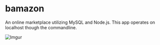 # bamazon
An online marketplace utilizing MySQL and Node.js. This app operates on localhost though the commandline.

![Imgur](https://i.imgur.com/IUVDEeG.gifv)
